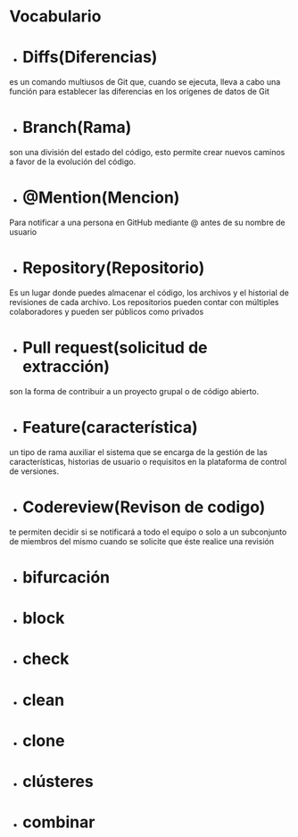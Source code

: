 # Vocabulario
 + # Diffs(Diferencias)
es un comando multiusos de Git que, cuando se ejecuta, lleva a cabo una función para establecer las diferencias en los orígenes de datos de Git
 + # Branch(Rama)
son una división del estado del código, esto permite crear nuevos caminos a favor de la evolución del código.
 + # @Mention(Mencion)
Para notificar a una persona en GitHub mediante @ antes de su nombre de usuario
 + # Repository(Repositorio)
Es un lugar donde puedes almacenar el código, los archivos y el historial de revisiones de cada archivo. Los repositorios pueden contar con múltiples colaboradores y pueden ser públicos como privados
 + # Pull request(solicitud de extracción)
son la forma de contribuir a un proyecto grupal o de código abierto. 
 + # Feature(característica)
un tipo de rama auxiliar el sistema que se encarga de la gestión de las características, historias de usuario o requisitos en la plataforma de control de versiones.
 + # Codereview(Revison de codigo)
te permiten decidir si se notificará a todo el equipo o solo a un subconjunto de miembros del mismo cuando se solicite que éste realice una revisión
+ # bifurcación
+ # block
+ # check
+ # clean
+ # clone
+ # clústeres
+ # combinar

